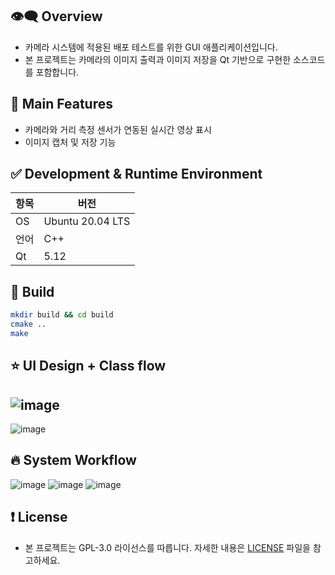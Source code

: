 ## 👁‍🗨 Overview
- 카메라 시스템에 적용된 배포 테스트를 위한 GUI 애플리케이션입니다. 
- 본 프로젝트는 카메라의 이미지 출력과 이미지 저장을 Qt 기반으로 구현한 소스코드를 포함합니다.

## 🚀 Main Features
- 카메라와 거리 측정 센서가 연동된 실시간 영상 표시
- 이미지 캡처 및 저장 기능

## ✅ Development & Runtime Environment
| 항목 | 버전 |
|------------|-----------|
| OS | Ubuntu 20.04 LTS |
| 언어 | C++ |
| Qt | 5.12 |

## 📌 Build
```bash
mkdir build && cd build
cmake ..
make
```

## ⭐ UI Design + Class flow
![image](https://github.com/user-attachments/assets/bae5b608-1d16-4ddf-9d93-6b5f7cb5c0f0)
--
![image](https://github.com/user-attachments/assets/6acff3e3-13e3-41ea-8097-5405843a0b9e)


## 🔥 System Workflow
![image](https://github.com/user-attachments/assets/d63f0eb8-f1d2-458c-ae82-8dacf9540ac2)
![image](https://github.com/user-attachments/assets/6fe0c70f-8e24-4aaa-8681-5df331575c81)
![image](https://github.com/user-attachments/assets/028c6b57-3488-49fb-ad7a-efa2f7f30c4c)

## ❗ License
- 본 프로젝트는 GPL-3.0 라이선스를 따릅니다. 자세한 내용은 [LICENSE](https://github.com/ComLASER-Opensource/CAM_Capture/blob/main/LICENSE) 파일을 참고하세요.
